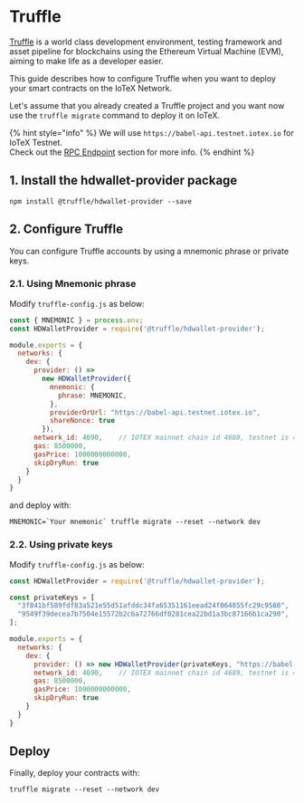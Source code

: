 # Truffle

[Truffle](https://www.trufflesuite.com/docs/truffle/overview) is a world class development environment, testing framework and asset pipeline for blockchains using the Ethereum Virtual Machine (EVM), aiming to make life as a developer easier.

This guide describes how to configure Truffle when you want to deploy your smart contracts on the IoTeX Network.

Let's assume that you already created a Truffle project and you want now use the `truffle migrate` command to deploy it on IoTeX.&#x20;

{% hint style="info" %}
We will use `https://babel-api.testnet.iotex.io` for IoTeX Testnet. \
Check out the [RPC Endpoint](rpc-endpoints.md) section for more info.&#x20;
{% endhint %}

## 1. Install the hdwallet-provider package

```
npm install @truffle/hdwallet-provider --save
```

## 2. Configure Truffle

You can configure Truffle accounts by using a mnemonic phrase or private keys.

### 2.1. Using Mnemonic phrase

Modify `truffle-config.js` as below:

```javascript
const { MNEMONIC } = process.env;
const HDWalletProvider = require('@truffle/hdwallet-provider');

module.exports = {
  networks: {
    dev: {
      provider: () =>
        new HDWalletProvider({
          mnemonic: {
            phrase: MNEMONIC,
          },
          providerOrUrl: "https://babel-api.testnet.iotex.io",
          shareNonce: true
        }),
      network_id: 4690,    // IOTEX mainnet chain id 4689, testnet is 4690
      gas: 8500000,
      gasPrice: 1000000000000,
      skipDryRun: true
    }
  }
}
```

and deploy with:

```
MNEMONIC=`Your mnemonic` truffle migrate --reset --network dev
```

### 2.2. Using private keys

Modify `truffle-config.js` as below:

```javascript
const HDWalletProvider = require('@truffle/hdwallet-provider');

const privateKeys = [
  "3f841bf589fdf83a521e55d51afddc34fa65351161eead24f064855fc29c9580",
  "9549f39decea7b7504e15572b2c6a72766df0281cea22bd1a3bc87166b1ca290",
];

module.exports = {
  networks: {
    dev: {
      provider: () => new HDWalletProvider(privateKeys, "https://babel-api.testnet.iotex.io", 0, 2),
      network_id: 4690,    // IOTEX mainnet chain id 4689, testnet is 4690
      gas: 8500000,
      gasPrice: 1000000000000,
      skipDryRun: true
    }
  }
}
```

## Deploy

Finally, deploy your contracts with:

```
truffle migrate --reset --network dev
```
